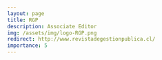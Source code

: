 ```yaml
---
layout: page
title: RGP
description: Associate Editor
img: /assets/img/logo-RGP.png
redirect: http://www.revistadegestionpublica.cl/
importance: 5
---
```

